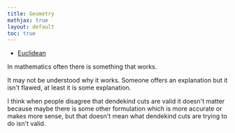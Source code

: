 ```yaml
---
title: Geometry
mathjax: true
layout: default
toc: true
---
```


* [Euclidean](EuclideanGeometry.html)




In mathematics often there is something that works.

It may not be understood why it works. Someone offers an explanation
but it isn't flawed, at least it is some explanation. 

I think when people disagree that dendekind cuts are valid
it doesn't matter because maybe there is some other formulation
which is more accurate or makes more sense, but that doesn't mean
what dendekind cuts are trying to do isn't valid.






